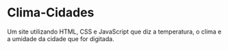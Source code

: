 # Clima-Cidades
Um site utilizando HTML, CSS e JavaScript que diz a temperatura, o clima e a umidade da cidade que for digitada.
